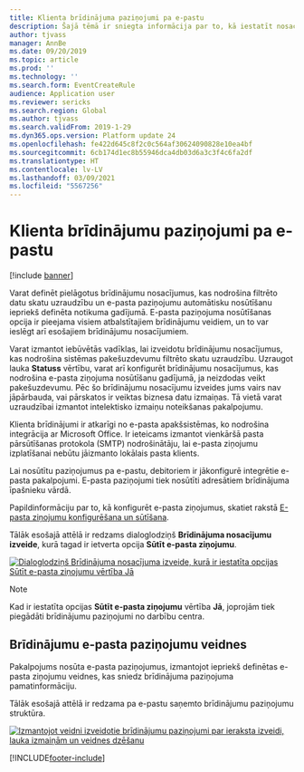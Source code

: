 ```yaml
---
title: Klienta brīdinājuma paziņojumi pa e-pastu
description: Šajā tēmā ir sniegta informācija par to, kā iestatīt nosacījumus, kas nodrošina e-pasta paziņojumu nosūtīšanu iepriekš definētu notikumu gadījumā.
author: tjvass
manager: AnnBe
ms.date: 09/20/2019
ms.topic: article
ms.prod: ''
ms.technology: ''
ms.search.form: EventCreateRule
audience: Application user
ms.reviewer: sericks
ms.search.region: Global
ms.author: tjvass
ms.search.validFrom: 2019-1-29
ms.dyn365.ops.version: Platform update 24
ms.openlocfilehash: fe422d645c8f2c0c564af30624090828e10ea4bf
ms.sourcegitcommit: 6cb174d1ec8b55946dca4db03d6a3c3f4c6fa2df
ms.translationtype: HT
ms.contentlocale: lv-LV
ms.lasthandoff: 03/09/2021
ms.locfileid: "5567256"
---
```

# <a name="client-alert-notifications-by-email"></a>Klienta brīdinājumu paziņojumi pa e-pastu

[!include [banner](../includes/banner.md)]

Varat definēt pielāgotus brīdinājumu nosacījumus, kas nodrošina filtrēto datu skatu uzraudzību un e-pasta paziņojumu automātisku nosūtīšanu iepriekš definēta notikuma gadījumā. E-pasta paziņojuma nosūtīšanas opcija ir pieejama visiem atbalstītajiem brīdinājumu veidiem, un to var ieslēgt arī esošajiem brīdinājumu nosacījumiem.

Varat izmantot iebūvētās vadīklas, lai izveidotu brīdinājumu nosacījumus, kas nodrošina sistēmas pakešuzdevumu filtrēto skatu uzraudzību. Uzraugot lauka **Statuss** vērtību, varat arī konfigurēt brīdinājumu nosacījumus, kas nodrošina e-pasta ziņojuma nosūtīšanu gadījumā, ja neizdodas veikt pakešuzdevumu. Pēc šo brīdinājumu nosacījumu izveides jums vairs nav jāpārbauda, vai pārskatos ir veiktas biznesa datu izmaiņas. Tā vietā varat uzraudzībai izmantot intelektisko izmaiņu noteikšanas pakalpojumu.

Klienta brīdinājumi ir atkarīgi no e-pasta apakšsistēmas, ko nodrošina integrācija ar Microsoft Office. Ir ieteicams izmantot vienkāršā pasta pārsūtīšanas protokola (SMTP) nodrošinātāju, lai e-pasta ziņojumu izplatīšanai nebūtu jāizmanto lokālais pasta klients.

Lai nosūtītu paziņojumus pa e-pastu, debitoriem ir jākonfigurē integrētie e-pasta pakalpojumi. E-pasta paziņojumi tiek nosūtīti adresātiem brīdinājuma īpašnieku vārdā.

Papildinformāciju par to, kā konfigurēt e-pasta ziņojumus, skatiet rakstā [E-pasta ziņojumu konfigurēšana un sūtīšana](../organization-administration/configure-email.md).

Tālāk esošajā attēlā ir redzams dialoglodziņš **Brīdinājuma nosacījumu izveide**, kurā tagad ir ietverta opcija **Sūtīt e-pasta ziņojumu**.

[![Dialoglodziņš Brīdinājuma nosacījuma izveide, kurā ir iestatīta opcijas Sūtīt e-pasta ziņojumu vērtība Jā](./media/Create-alert-rule-form.png)](./media/Create-alert-rule-form.png)

> [!NOTE]
> Kad ir iestatīta opcijas **Sūtīt e-pasta ziņojumu** vērtība **Jā**, joprojām tiek piegādāti brīdinājumu paziņojumi no darbību centra.

## <a name="alert-notification-email-templates"></a>Brīdinājumu e-pasta paziņojumu veidnes

Pakalpojums nosūta e-pasta paziņojumus, izmantojot iepriekš definētas e-pasta ziņojumu veidnes, kas sniedz brīdinājuma paziņojuma pamatinformāciju.

Tālāk esošajā attēlā ir redzama pa e-pastu saņemto brīdinājumu paziņojumu struktūra.

[![Izmantojot veidni izveidotie brīdinājumu paziņojumi par ieraksta izveidi, lauka izmaiņām un veidnes dzēšanu](./media/Alert-email-templates.png)](./media/Alert-email-templates.png)


[!INCLUDE[footer-include](../../../includes/footer-banner.md)]